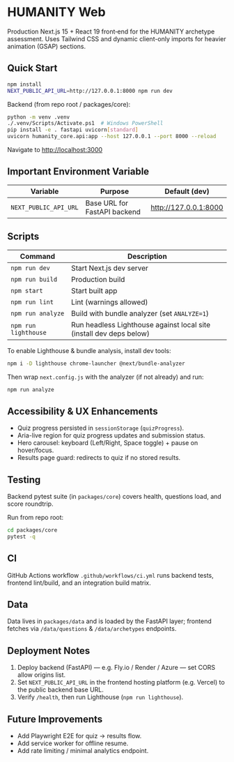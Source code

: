 # HUMANITY Web

Production Next.js 15 + React 19 front‑end for the HUMANITY archetype assessment. Uses Tailwind CSS and dynamic client-only imports for heavier animation (GSAP) sections.

## Quick Start

```bash
npm install
NEXT_PUBLIC_API_URL=http://127.0.0.1:8000 npm run dev
```

Backend (from repo root / packages/core):

```bash
python -m venv .venv
./.venv/Scripts/Activate.ps1  # Windows PowerShell
pip install -e . fastapi uvicorn[standard]
uvicorn humanity_core.api:app --host 127.0.0.1 --port 8000 --reload
```

Navigate to <http://localhost:3000>

## Important Environment Variable

| Variable | Purpose | Default (dev) |
|----------|---------|---------------|
| `NEXT_PUBLIC_API_URL` | Base URL for FastAPI backend | <http://127.0.0.1:8000> |

## Scripts

| Command | Description |
|---------|-------------|
| `npm run dev` | Start Next.js dev server |
| `npm run build` | Production build |
| `npm start` | Start built app |
| `npm run lint` | Lint (warnings allowed) |
| `npm run analyze` | Build with bundle analyzer (set `ANALYZE=1`) |
| `npm run lighthouse` | Run headless Lighthouse against local site (install dev deps below) |

To enable Lighthouse & bundle analysis, install dev tools:

```bash
npm i -D lighthouse chrome-launcher @next/bundle-analyzer
```

Then wrap `next.config.js` with the analyzer (if not already) and run:

```bash
npm run analyze
```

## Accessibility & UX Enhancements

- Quiz progress persisted in `sessionStorage` (`quizProgress`).
- Aria-live region for quiz progress updates and submission status.
- Hero carousel: keyboard (Left/Right, Space toggle) + pause on hover/focus.
- Results page guard: redirects to quiz if no stored results.

## Testing

Backend pytest suite (in `packages/core`) covers health, questions load, and score roundtrip.

Run from repo root:

```bash
cd packages/core
pytest -q
```

## CI

GitHub Actions workflow `.github/workflows/ci.yml` runs backend tests, frontend lint/build, and an integration build matrix.

## Data

Data lives in `packages/data` and is loaded by the FastAPI layer; frontend fetches via `/data/questions` & `/data/archetypes` endpoints.

## Deployment Notes

1. Deploy backend (FastAPI) — e.g. Fly.io / Render / Azure — set CORS allow origins list.
2. Set `NEXT_PUBLIC_API_URL` in the frontend hosting platform (e.g. Vercel) to the public backend base URL.
3. Verify `/health`, then run Lighthouse (`npm run lighthouse`).

## Future Improvements

- Add Playwright E2E for quiz → results flow.
- Add service worker for offline resume.
- Add rate limiting / minimal analytics endpoint.

